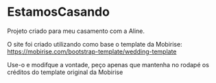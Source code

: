 # EstamosCasando

Projeto criado para meu casamento com a Aline.

O site foi criado utilizando como base o template da Mobirise: https://mobirise.com/bootstrap-template/wedding-template

Use-o e modifque a vontade, peço apenas que mantenha no rodapé os créditos do template original da Mobirise
